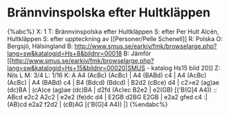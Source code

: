 # Brännvinspolska efter Hultkläppen

{%abc%}
X: 1
T: Brännvinspolska efter Hultkläppen
S: efter Per Hult Alcén, Hultkläppen
S: efter uppteckning av [[Personer/Pelle Schenell]]
R: Polska
O: Bergsjö, Hälsingland
B: http://www.smus.se/earkiv/fmk/browselarge.php?lang=sw&katalogid=Hs+8&bildnr=00018
B: Jämför [[http://www.smus.se/earkiv/fmk/browselarge.php?lang=sw&katalogid=Hs+15&bildnr=00020|SMUS - katalog Hs15 bild 20]]
Z: Nils L
M: 3/4
L: 1/16
K: A
A4 (AcBc) (AcBc) | A4 (BABd) c4 | A4 (AcBc) (AcBc) | A4 (BABd) c4 |
B4 (Bdcd) (Bdcd) | B2d2 (cBce) d4 | c2>e2 (ag)ae (dc)BA | (cA)ce (ag)ae (dc)BA |
d2fd (Ac)ec B2e2 | e2(GB) [('B(G]4 A4)) :: ABcd e2c2 A2c2 | e2e2 (fe)dc d4 |
E2GB d2BG E2GB | e2a2 gfed c4 :| (AB)cd e2a2 f2d2 | (cB)AG [('B(G]4 A4)) |]
{%endabc%}
